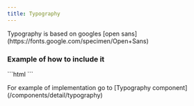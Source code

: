 ```yaml
---
title: Typography
---
```

<p>Typography is based on googles [open sans](https://fonts.google.com/specimen/Open+Sans)</p>

<h3 class="text-h2">Example of how to include it</h3>
```html
<link href='//fonts.googleapis.com/css?family=Open+Sans:300italic,400italic,600italic,300,400,700,600' rel='stylesheet' type='text/css' />
```

<p>For example of implementation go to [Typography component](/components/detail/typography)</p>
